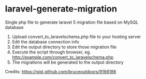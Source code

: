 # laravel-generate-migration
Single php file to generate laravel 5 migration file based on MySQL database

1. Upload convert_to_laravelschema.php file to your hosting server
2. Edit the database connection info
3. Edit the output directory to store those migration file
4. Execute the script through browser, eg. http://example.com/convert_to_laravelschema.php
5. The migrations will be generated to the output directory

Credits: https://gist.github.com/bruceoutdoors/9166186